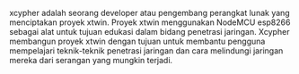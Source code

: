 xcypher adalah seorang developer atau pengembang perangkat lunak yang menciptakan proyek xtwin. Proyek xtwin menggunakan NodeMCU esp8266 sebagai alat untuk tujuan edukasi dalam bidang penetrasi jaringan. Xcypher membangun proyek xtwin dengan tujuan untuk membantu pengguna mempelajari teknik-teknik penetrasi jaringan dan cara melindungi jaringan mereka dari serangan yang mungkin terjadi.

